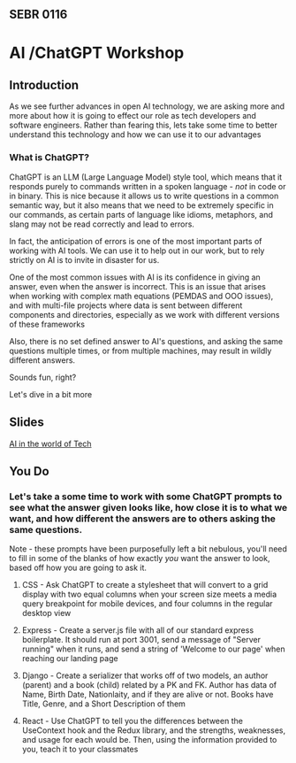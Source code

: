 ## SEBR 0116

# AI /ChatGPT Workshop

## Introduction
As we see further advances in open AI technology, we are asking more and more about how it is going to effect our role as tech developers and software engineers. Rather than fearing this, lets take some time to better understand this technology and how we can use it to our advantages

### What is ChatGPT?
ChatGPT is an LLM (Large Language Model) style tool, which means that it responds purely to commands written in a spoken language - *not* in code or in binary. This is nice because it allows us to write questions in a common semantic way, but it also means that we need to be extremely specific in our commands, as certain parts of language like idioms, metaphors, and slang may not be read correctly and lead to errors.

In fact, the anticipation of errors is one of the most important parts of working with AI tools. We can use it to help out in our work, but to rely strictly on AI is to invite in disaster for us.

One of the most common issues with AI is its confidence in giving an answer, even when the answer is incorrect. This is an issue that arises when working with complex math equations (PEMDAS and OOO issues), and with multi-file projects where data is sent between different components and directories, especially as we work with different versions of these frameworks

Also, there is no set defined answer to AI's questions, and asking the same questions multiple times, or from multiple machines, may result in wildly different answers. 

Sounds fun, right?

Let's dive in a bit more

## Slides
<a href="https://docs.google.com/presentation/d/1nhKjAMNfoJMTy9RADsOPiwKPbhiZhyJR3_1-VEQFaE4/edit#slide=id.g2c70c09bdca_0_4380"> AI in the world of Tech </a>
## You Do

### Let's take a some time to work with some ChatGPT prompts to see what the answer given looks like, how close it is to what we want, and how different the answers are to others asking the same questions.
Note - these prompts have been purposefully left a bit nebulous, you'll need to fill in some of the blanks of how exactly *you* want the answer to look, based off how you are going to ask it.


1) CSS - Ask ChatGPT to create a stylesheet that will convert to a grid display with two equal columns when your screen size meets a media query breakpoint for mobile devices, and four columns in the regular desktop view

2) Express - Create a server.js file with all of our standard express boilerplate. It should run at port 3001, send a message of "Server running" when it runs, and send a string of 'Welcome to our page' when reaching our landing page

3) Django - Create a serializer that works off of two models, an author (parent) and a book (child) related by a PK and FK. Author has data of Name, Birth Date, Nationlaity, and if they are alive or not. Books have Title, Genre, and a Short Description of them

4) React - Use ChatGPT to tell you the differences between the UseContext hook and the Redux library, and the strengths, weaknesses, and usage for each would be. Then, using the information provided to you, teach it to your classmates
